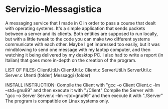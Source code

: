 # Servizio-Messagistica
A messaging service that I made in C in order to pass a course that dealt with operating systems.
It's a simple application that sends packets between a server and its clients. Both entities are
supposed to run locally, but with a little tweak to the code you can make two different systems
communicate with each other. Maybe I get impressed too easily, but it was mindblowing to send one
message with my laptop computer, and then watching it being delivered by my desktop PC. 
I also had to write a report (in Italian) that goes more in-depth on the creation of the program.

LIST OF FILES:
ClientUtil.h
ClientUtil.c
Client.c
ServerUtil.h
ServerUtil.c
Server.c
Utenti (folder)
Messaggi (folder)

INSTALL INSTRUCTION:
Compile the Client with "gcc –o Client Client.c -lm –std=gnu99" and then execute it with "./Client"
Compile the Server with "gcc –o Server Server.c –lm –std=gnu99" and then execute it with "./Server"
The program is compatible on Linux systems only.
